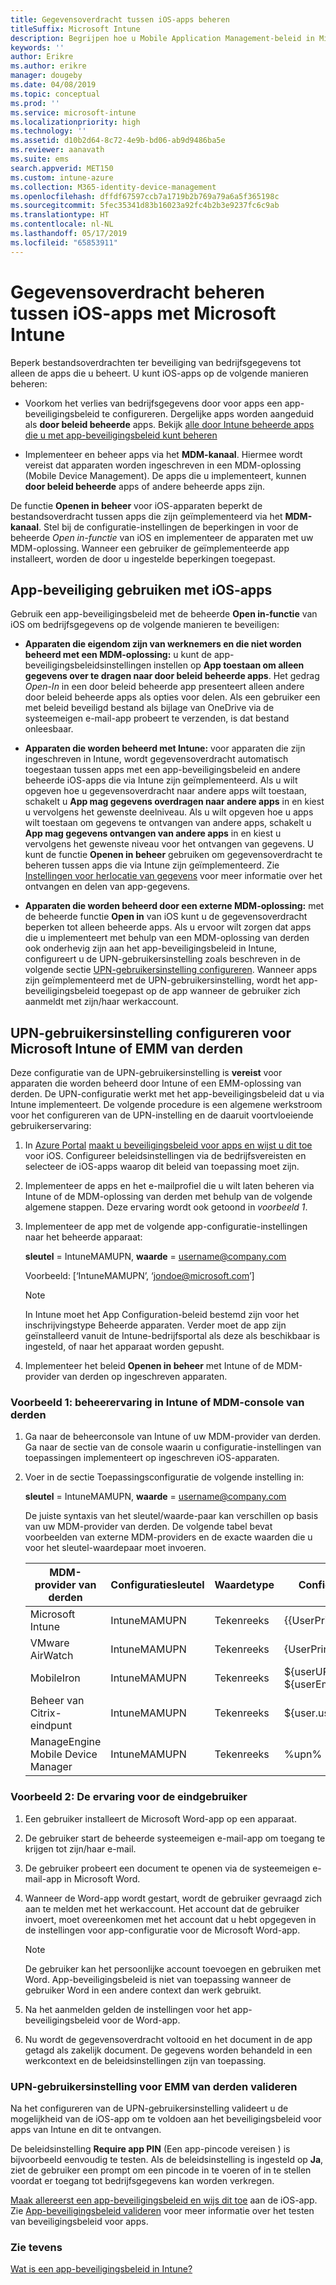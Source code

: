 ```yaml
---
title: Gegevensoverdracht tussen iOS-apps beheren
titleSuffix: Microsoft Intune
description: Begrijpen hoe u Mobile Application Management-beleid in Microsoft Intune gebruikt om gegevensoverdracht tussen apps te beheren.
keywords: ''
author: Erikre
ms.author: erikre
manager: dougeby
ms.date: 04/08/2019
ms.topic: conceptual
ms.prod: ''
ms.service: microsoft-intune
ms.localizationpriority: high
ms.technology: ''
ms.assetid: d10b2d64-8c72-4e9b-bd06-ab9d9486ba5e
ms.reviewer: aanavath
ms.suite: ems
search.appverid: MET150
ms.custom: intune-azure
ms.collection: M365-identity-device-management
ms.openlocfilehash: dffdf67597ccb7a1719b2b769a79a6a5f365198c
ms.sourcegitcommit: 5fec35341d83b16023a92fc4b2b3e9237fc6c9ab
ms.translationtype: HT
ms.contentlocale: nl-NL
ms.lasthandoff: 05/17/2019
ms.locfileid: "65853911"
---
```

# <a name="how-to-manage-data-transfer-between-ios-apps-in-microsoft-intune"></a>Gegevensoverdracht beheren tussen iOS-apps met Microsoft Intune

Beperk bestandsoverdrachten ter beveiliging van bedrijfsgegevens tot alleen de apps die u beheert. U kunt iOS-apps op de volgende manieren beheren:

-   Voorkom het verlies van bedrijfsgegevens door voor apps een app-beveiligingsbeleid te configureren. Dergelijke apps worden aangeduid als **door beleid beheerde** apps. Bekijk [alle door Intune beheerde apps die u met app-beveiligingsbeleid kunt beheren](https://www.microsoft.com/cloud-platform/microsoft-intune-apps)

-   Implementeer en beheer apps via het **MDM-kanaal**. Hiermee wordt vereist dat apparaten worden ingeschreven in een MDM-oplossing (Mobile Device Management). De apps die u implementeert, kunnen **door beleid beheerde** apps of andere beheerde apps zijn.

De functie **Openen in beheer** voor iOS-apparaten beperkt de bestandsoverdracht tussen apps die zijn geïmplementeerd via het **MDM-kanaal**. Stel bij de configuratie-instellingen de beperkingen in voor de beheerde *Open in-functie* van iOS en implementeer de apparaten met uw MDM-oplossing.  Wanneer een gebruiker de geïmplementeerde app installeert, worden de door u ingestelde beperkingen toegepast.

##  <a name="use-app-protection-with-ios-apps"></a>App-beveiliging gebruiken met iOS-apps
Gebruik een app-beveiligingsbeleid met de beheerde **Open in-functie** van iOS om bedrijfsgegevens op de volgende manieren te beveiligen:

-   **Apparaten die eigendom zijn van werknemers en die niet worden beheerd met een MDM-oplossing:** u kunt de app-beveiligingsbeleidsinstellingen instellen op **App toestaan om alleen gegevens over te dragen naar door beleid beheerde apps**. Het gedrag *Open-In* in een door beleid beheerde app presenteert alleen andere door beleid beheerde apps als opties voor delen. Als een gebruiker een met beleid beveiligd bestand als bijlage van OneDrive via de systeemeigen e-mail-app probeert te verzenden, is dat bestand onleesbaar.

-   **Apparaten die worden beheerd met Intune:** voor apparaten die zijn ingeschreven in Intune, wordt gegevensoverdracht automatisch toegestaan tussen apps met een app-beveiligingsbeleid en andere beheerde iOS-apps die via Intune zijn geïmplementeerd. Als u wilt opgeven hoe u gegevensoverdracht naar andere apps wilt toestaan, schakelt u **App mag gegevens overdragen naar andere apps** in en kiest u vervolgens het gewenste deelniveau. Als u wilt opgeven hoe u apps wilt toestaan om gegevens te ontvangen van andere apps, schakelt u **App mag gegevens ontvangen van andere apps** in en kiest u vervolgens het gewenste niveau voor het ontvangen van gegevens. U kunt de functie **Openen in beheer** gebruiken om gegevensoverdracht te beheren tussen apps die via Intune zijn geïmplementeerd. Zie [Instellingen voor herlocatie van gegevens](app-protection-policy-settings-ios.md#data-protection) voor meer informatie over het ontvangen en delen van app-gegevens.   

-   **Apparaten die worden beheerd door een externe MDM-oplossing:** met de beheerde functie **Open in** van iOS kunt u de gegevensoverdracht beperken tot alleen beheerde apps.
Als u ervoor wilt zorgen dat apps die u implementeert met behulp van een MDM-oplossing van derden ook onderhevig zijn aan het app-beveiligingsbeleid in Intune, configureert u de UPN-gebruikersinstelling zoals beschreven in de volgende sectie [UPN-gebruikersinstelling configureren](#configure-user-upn-setting-for-microsoft-intune-or-third-party-emm). Wanneer apps zijn geïmplementeerd met de UPN-gebruikersinstelling, wordt het app-beveiligingsbeleid toegepast op de app wanneer de gebruiker zich aanmeldt met zijn/haar werkaccount.

## <a name="configure-user-upn-setting-for-microsoft-intune-or-third-party-emm"></a>UPN-gebruikersinstelling configureren voor Microsoft Intune of EMM van derden
Deze configuratie van de UPN-gebruikersinstelling is **vereist** voor apparaten die worden beheerd door Intune of een EMM-oplossing van derden. De UPN-configuratie werkt met het app-beveiligingsbeleid dat u via Intune implementeert. De volgende procedure is een algemene werkstroom voor het configureren van de UPN-instelling en de daaruit voortvloeiende gebruikerservaring:

1.  In [Azure Portal](https://portal.azure.com) [maakt u beveiligingsbeleid voor apps en wijst u dit toe](app-protection-policies.md) voor iOS. Configureer beleidsinstellingen via de bedrijfsvereisten en selecteer de iOS-apps waarop dit beleid van toepassing moet zijn.

2.  Implementeer de apps en het e-mailprofiel die u wilt laten beheren via Intune of de MDM-oplossing van derden met behulp van de volgende algemene stappen. Deze ervaring wordt ook getoond in *voorbeeld 1*.

3.  Implementeer de app met de volgende app-configuratie-instellingen naar het beheerde apparaat:

      **sleutel** = IntuneMAMUPN, **waarde** = <username@company.com>

      Voorbeeld: [‘IntuneMAMUPN’, ‘jondoe@microsoft.com’]
      
       > [!NOTE]
       > In Intune moet het App Configuration-beleid bestemd zijn voor het inschrijvingstype Beheerde apparaten.
       > Verder moet de app zijn geïnstalleerd vanuit de Intune-bedrijfsportal als deze als beschikbaar is ingesteld, of naar het apparaat worden gepusht. 

4.  Implementeer het beleid **Openen in beheer** met Intune of de MDM-provider van derden op ingeschreven apparaten.


### <a name="example-1-admin-experience-in-intune-or-third-party-mdm-console"></a>Voorbeeld 1: beheerervaring in Intune of MDM-console van derden

1. Ga naar de beheerconsole van Intune of uw MDM-provider van derden. Ga naar de sectie van de console waarin u configuratie-instellingen van toepassingen implementeert op ingeschreven iOS-apparaten.

2. Voer in de sectie Toepassingsconfiguratie de volgende instelling in:

   **sleutel** = IntuneMAMUPN, **waarde** = <username@company.com>

   De juiste syntaxis van het sleutel/waarde-paar kan verschillen op basis van uw MDM-provider van derden. De volgende tabel bevat voorbeelden van externe MDM-providers en de exacte waarden die u voor het sleutel-waardepaar moet invoeren.

   |MDM-provider van derden| Configuratiesleutel | Waardetype | Configuratiewaarde|
   | ------- | ---- | ---- | ---- |
   |Microsoft Intune| IntuneMAMUPN | Tekenreeks | {{UserPrincipalName}}|
   |VMware AirWatch| IntuneMAMUPN | Tekenreeks | {UserPrincipalName}|
   |MobileIron | IntuneMAMUPN | Tekenreeks | ${userUPN} **of** ${userEmailAddress} |
   |Beheer van Citrix-eindpunt | IntuneMAMUPN | Tekenreeks | ${user.userprincipalname} |
   |ManageEngine Mobile Device Manager | IntuneMAMUPN | Tekenreeks | %upn% |


### <a name="example-2-end-user-experience"></a>Voorbeeld 2: De ervaring voor de eindgebruiker

1.  Een gebruiker installeert de Microsoft Word-app op een apparaat.

2.  De gebruiker start de beheerde systeemeigen e-mail-app om toegang te krijgen tot zijn/haar e-mail.

3.  De gebruiker probeert een document te openen via de systeemeigen e-mail-app in Microsoft Word.

4.  Wanneer de Word-app wordt gestart, wordt de gebruiker gevraagd zich aan te melden met het werkaccount. Het account dat de gebruiker invoert, moet overeenkomen met het account dat u hebt opgegeven in de instellingen voor app-configuratie voor de Microsoft Word-app.

    > [!NOTE]
    > De gebruiker kan het persoonlijke account toevoegen en gebruiken met Word. App-beveiligingsbeleid is niet van toepassing wanneer de gebruiker Word in een andere context dan werk gebruikt. 

5.  Na het aanmelden gelden de instellingen voor het app-beveiligingsbeleid voor de Word-app.

6.  Nu wordt de gegevensoverdracht voltooid en het document in de app getagd als zakelijk document.  De gegevens worden behandeld in een werkcontext en de beleidsinstellingen zijn van toepassing. 

### <a name="validate-user-upn-setting-for-third-party-emm"></a>UPN-gebruikersinstelling voor EMM van derden valideren

Na het configureren van de UPN-gebruikersinstelling valideert u de mogelijkheid van de iOS-app om te voldoen aan het beveiligingsbeleid voor apps van Intune en dit te ontvangen.

De beleidsinstelling **Require app PIN** (Een app-pincode vereisen ) is bijvoorbeeld eenvoudig te testen. Als de beleidsinstelling is ingesteld op **Ja**, ziet de gebruiker een prompt om een pincode in te voeren of in te stellen voordat er toegang tot bedrijfsgegevens kan worden verkregen.

[Maak allereerst een app-beveiligingsbeleid en wijs dit toe](app-protection-policies.md) aan de iOS-app. Zie [App-beveiligingsbeleid valideren](app-protection-policies-validate.md) voor meer informatie over het testen van beveiligingsbeleid voor apps.


### <a name="see-also"></a>Zie tevens
[Wat is een app-beveiligingsbeleid in Intune?](app-protection-policy.md)
